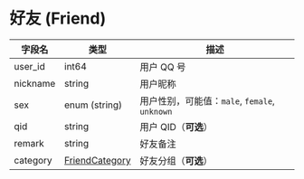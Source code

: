 # 好友 (Friend)
| 字段名 | 类型 | 描述 |
| --- | --- | --- |
| user_id | int64 | 用户 QQ 号 |
| nickname | string | 用户昵称 |
| sex | enum (string) | 用户性别，可能值：`male`, `female`, `unknown` |
| qid | string | 用户 QID（**可选**） |
| remark | string | 好友备注 |
| category | [FriendCategory](../struct/FriendCategory.md) | 好友分组（**可选**） |

